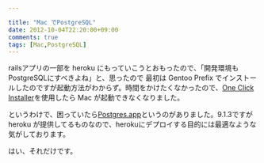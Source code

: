 ```yaml
---

title: "Mac でPostgreSQL"
date: 2012-10-04T22:20:00+09:00
comments: true
tags: [Mac,PostgreSQL]
---
```


railsアプリの一部を heroku にもっていこうとおもったので、「開発環境もPostgreSQLにすべきよね」と、思ったので 最初は Gentoo Prefix でインストールしたのですが起動方法がわからず。時間をかけたくなかったので、[One Click Installer](http://www.postgresql.org/download/macosx/)を使用したら Mac が起動できなくなりました。

というわけで、困っていたら[Postgres.app](http://postgresapp.com/)というのがありました。9.1.3ですが heroku が提供してるものなので、herokuにデプロイする目的には最適なような気がしております。

はい、それだけです。

